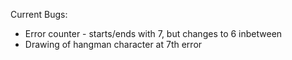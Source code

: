 Current Bugs:
- Error counter - starts/ends with 7, but changes to 6 inbetween
- Drawing of hangman character at 7th error
